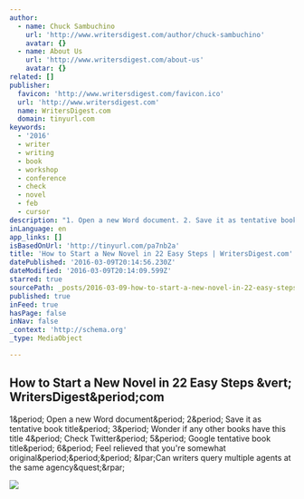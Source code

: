 ```yaml
---
author:
  - name: Chuck Sambuchino
    url: 'http://www.writersdigest.com/author/chuck-sambuchino'
    avatar: {}
  - name: About Us
    url: 'http://www.writersdigest.com/about-us'
    avatar: {}
related: []
publisher:
  favicon: 'http://www.writersdigest.com/favicon.ico'
  url: 'http://www.writersdigest.com'
  name: WritersDigest.com
  domain: tinyurl.com
keywords:
  - '2016'
  - writer
  - writing
  - book
  - workshop
  - conference
  - check
  - novel
  - feb
  - cursor
description: "1. Open a new Word document. 2. Save it as tentative book title. 3. Wonder if any other books have this title 4. Check Twitter. 5. Google tentative book title. 6. Feel relieved that you're somewhat original... (Can writers query multiple agents at the same agency?)"
inLanguage: en
app_links: []
isBasedOnUrl: 'http://tinyurl.com/pa7nb2a'
title: 'How to Start a New Novel in 22 Easy Steps | WritersDigest.com'
datePublished: '2016-03-09T20:14:56.230Z'
dateModified: '2016-03-09T20:14:09.599Z'
starred: true
sourcePath: _posts/2016-03-09-how-to-start-a-new-novel-in-22-easy-steps-or-writersdigestco.md
published: true
inFeed: true
hasPage: false
inNav: false
_context: 'http://schema.org'
_type: MediaObject

---
```

<article style=""><h1>How to Start a New Novel in 22 Easy Steps &amp;vert; WritersDigest&amp;period;com</h1><p>1&amp;period; Open a new Word document&amp;period; 2&amp;period; Save it as tentative book title&amp;period; 3&amp;period; Wonder if any other books have this title 4&amp;period; Check Twitter&amp;period; 5&amp;period; Google tentative book title&amp;period; 6&amp;period; Feel relieved that you're somewhat original&amp;period;&amp;period;&amp;period; &amp;lpar;Can writers query multiple agents at the same agency&amp;quest;&amp;rpar;</p><img src="http://www.writersdigest.com/wp-content/uploads/Screen-Shot-2015-09-14-at-10.47.36-AM.png" /></article>